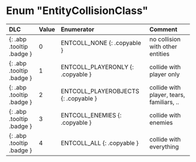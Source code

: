 # Enum "EntityCollisionClass"
|DLC|Value|Enumerator|Comment|
|:--|:--|:--|:--|
|[ ](#){: .abp .tooltip .badge }|0 |ENTCOLL_NONE {: .copyable } | no collision with other entities <br> | 
|[ ](#){: .abp .tooltip .badge }|1 |ENTCOLL_PLAYERONLY {: .copyable } | collide with player only <br> | 
|[ ](#){: .abp .tooltip .badge }|2 |ENTCOLL_PLAYEROBJECTS {: .copyable } | collide with player, tears, familiars, .. <br> | 
|[ ](#){: .abp .tooltip .badge }|3 |ENTCOLL_ENEMIES {: .copyable } | collide with enemies <br> | 
|[ ](#){: .abp .tooltip .badge }|4 |ENTCOLL_ALL {: .copyable } | collide with everything <br> | 